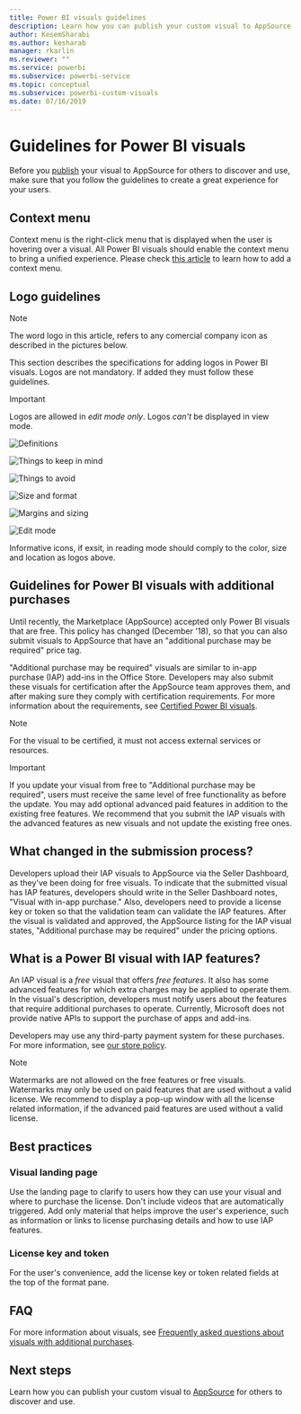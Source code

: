 ```yaml
---
title: Power BI visuals guidelines
description: Learn how you can publish your custom visual to AppSource for others to discover and use it via a purchase.
author: KesemSharabi
ms.author: kesharab
manager: rkarlin
ms.reviewer: ""
ms.service: powerbi
ms.subservice: powerbi-service
ms.topic: conceptual
ms.subservice: powerbi-custom-visuals
ms.date: 07/16/2019
---
```


# Guidelines for Power BI visuals
Before you [publish](https://docs.microsoft.com/power-bi/developer/office-store) your visual to AppSource for others to discover and use, make sure that you follow the guidelines to create a great experience for your users. 

## Context menu
Context menu is the right-click menu that is displayed when the user is hovering over a visual.
All Power BI visuals should enable the context menu to bring a unified experience. 
Please check [this article](https://github.com/Microsoft/PowerBI-visuals/blob/gh-pages/tutorials/building-bar-chart/adding-context-menu-to-the-bar.md) to learn how to add a context menu.


## Logo guidelines
> [!NOTE]
> The word logo in this article, refers to any comercial company icon as described in the pictures below. 

This section describes the specifications for adding logos in Power BI visuals. Logos are not mandatory. If added they must follow these guidelines. 

> [!IMPORTANT]
> Logos are allowed in *edit mode only*. Logos *can't* be displayed in view mode.


![Definitions](media/guidelines-powerbi-visuals/definitions.png)

![Things to keep in mind](media/guidelines-powerbi-visuals/things-to-keep-in-mind.png)

![Things to avoid](media/guidelines-powerbi-visuals/things-to-avoid.png)

![Size and format](media/guidelines-powerbi-visuals/size-and-format.png)

![Margins and sizing](media/guidelines-powerbi-visuals/margins-and-sizes.png)

![Edit mode](media/guidelines-powerbi-visuals/logos-in-edit-mode.png)


Informative icons, if exsit, in reading mode should comply to the color, size and location as logos above.

## Guidelines for Power BI visuals with additional purchases

Until recently, the Marketplace (AppSource) accepted only Power BI visuals that are free. This policy has changed (December '18), so that you can also submit visuals to AppSource that have an "additional purchase may be required" price tag. 

"Additional purchase may be required" visuals are similar to in-app purchase (IAP) add-ins in the Office Store. Developers may also submit these visuals for certification after the AppSource team approves them, and after making sure they comply with certification requirements. For more information about the requirements, see [Certified Power BI visuals](../power-bi-custom-visuals-certified.md).

> [!NOTE]
> For the visual to be certified, it must not access external services or resources.

>[!IMPORTANT]  
> If you update your visual from free to "Additional purchase may be required", users must receive the same level of free functionality  as before the update. You may add optional advanced paid features in addition to the existing free features. We recommend that you submit the IAP visuals with the advanced features as new visuals and not update the existing free ones.

## What changed in the submission process?

Developers upload their IAP visuals to AppSource via the Seller Dashboard, as they've been doing for free visuals. To indicate that the submitted visual has IAP features, developers should write in the Seller Dashboard notes, "Visual with in-app purchase." Also, developers need to provide a license key or token so that the validation team can validate the IAP features. After the visual is validated and approved, the AppSource listing for the IAP visual states, "Additional purchase may be required" under the pricing options.

## What is a Power BI visual with IAP features?

An IAP visual is a *free* visual that offers *free features*. It also has some advanced features for which extra charges may be applied to operate them. In the visual's description, developers must notify users about the features that require additional purchases to operate. Currently, Microsoft does not provide native APIs to support the purchase of apps and add-ins.

Developers may use any third-party payment system for these purchases. For more information, see [our store policy](https://docs.microsoft.com/office/dev/store/validation-policies#2-apps-or-add-ins-can-display-certain-ads).

> [!NOTE]
> Watermarks are not allowed on the free features or free visuals. Watermarks may only be used on paid features that are used without a valid license. We recommend to display a pop-up window with all the license related information, if the advanced paid features are used without a valid license.  


## Best practices

### Visual landing page

Use the landing page to clarify to users how they can use your visual and where to purchase the license. Don't include videos that are automatically triggered. Add only material that helps improve the user's experience, such as information or links to license purchasing details and how to use IAP features.

### License key and token

For the user's convenience, add the license key or token related fields at the top of the format pane.

## FAQ

For more information about visuals, see  [Frequently asked questions about visuals with additional purchases](https://docs.microsoft.com/power-bi/power-bi-custom-visuals-faq#visuals-with-additional-purchases).

## Next steps

Learn how you can publish your custom visual to [AppSource](office-store.md) for others to discover and use.
